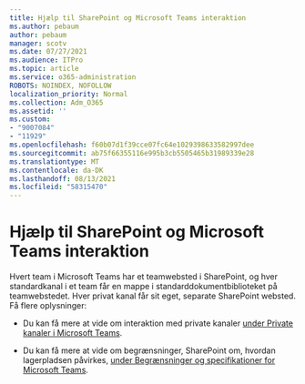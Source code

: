 ```yaml
---
title: Hjælp til SharePoint og Microsoft Teams interaktion
ms.author: pebaum
author: pebaum
manager: scotv
ms.date: 07/27/2021
ms.audience: ITPro
ms.topic: article
ms.service: o365-administration
ROBOTS: NOINDEX, NOFOLLOW
localization_priority: Normal
ms.collection: Adm_O365
ms.assetid: ''
ms.custom:
- "9007084"
- "11929"
ms.openlocfilehash: f60b07d1f39cce07fc64e1029398633582997dee
ms.sourcegitcommit: ab75f66355116e995b3cb5505465b31989339e28
ms.translationtype: MT
ms.contentlocale: da-DK
ms.lasthandoff: 08/13/2021
ms.locfileid: "58315470"
---
```

# <a name="help-with-the-sharepoint-and-microsoft-teams-interaction"></a>Hjælp til SharePoint og Microsoft Teams interaktion

Hvert team i Microsoft Teams har et teamwebsted i SharePoint, og hver standardkanal i et team får en mappe i standarddokumentbiblioteket på teamwebstedet. Hver privat kanal får sit eget, separate SharePoint websted. Få flere oplysninger:

- Du kan få mere at vide om interaktion med private kanaler [under Private kanaler i Microsoft Teams](https://docs.microsoft.com/MicrosoftTeams/private-channels#private-channel-sharepoint-sites).

- Du kan få mere at vide om begrænsninger, SharePoint om, hvordan lagerpladsen påvirkes, [under Begrænsninger og specifikationer for Microsoft Teams](https://docs.microsoft.com/microsoftteams/limits-specifications-teams#storage). 

